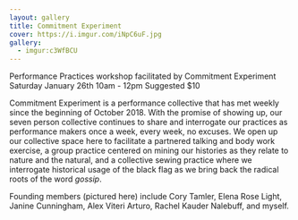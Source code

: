 ```yaml
---
layout: gallery
title: Commitment Experiment
cover: https://i.imgur.com/iNpC6uF.jpg
gallery:
  - imgur:c3WfBCU
---
```


Performance Practices workshop facilitated by Commitment Experiment
Saturday January 26th 10am - 12pm Suggested $10

Commitment Experiment is a performance collective that has met weekly since the beginning of October
2018. With the promise of showing up, our seven person collective continues to share and interrogate our
practices as performance makers once a week, every week, no excuses. We open up our collective space
here to facilitate a partnered talking and body work exercise, a group practice centered on mining our
histories as they relate to nature and the natural, and a collective sewing practice where we interrogate
historical usage of the black flag as we bring back the radical roots of the word *gossip*.

Founding members (pictured here) include Cory Tamler, Elena Rose Light, Janine Cunningham, 
Alex Viteri Arturo, Rachel Kauder Nalebuff, and myself.
